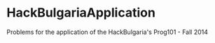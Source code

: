 HackBulgariaApplication
=======================

Problems for the application of the HackBulgaria's Prog101 - Fall 2014
